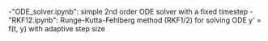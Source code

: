 -"ODE_solver.ipynb": simple 2nd order ODE solver with a fixed timestep
-"RKF12.ipynb": Runge-Kutta-Fehlberg method (RKF1/2) for solving ODE y' = f(t, y) with adaptive step size
